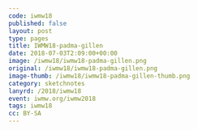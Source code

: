 ```yaml
---
code: iwmw18
published: false
layout: post
type: pages
title: IWMW18-padma-gillen
date: 2018-07-03T2:09:00+00:00
image: /iwmw18/iwmw18-padma-gillen.png
original: /iwmw18/iwmw18-padma-gillen.png
image-thumb: /iwmw18/iwmw18-padma-gillen-thumb.png
category: sketchnotes
lanyrd: /2018/iwmw18
event: iwmw.org/iwmw2018
tags: iwmw18
cc: BY-SA
---
```



